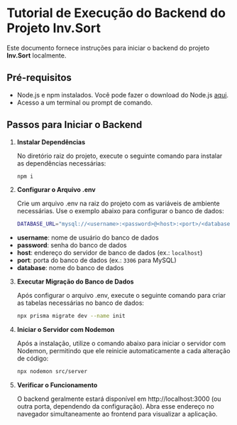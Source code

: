 # Tutorial de Execução do Backend do Projeto Inv.Sort

Este documento fornece instruções para iniciar o backend do projeto **Inv.Sort** localmente.

## Pré-requisitos

- Node.js e npm instalados. Você pode fazer o download do Node.js [aqui](https://nodejs.org/).
- Acesso a um terminal ou prompt de comando.

## Passos para Iniciar o Backend

1. **Instalar Dependências**

   No diretório raiz do projeto, execute o seguinte comando para instalar as dependências necessárias:

   ```bash
   npm i
2. **Configurar o Arquivo .env**

   Crie um arquivo .env na raiz do projeto com as variáveis de ambiente necessárias. Use o exemplo abaixo para configurar o banco de dados:

   ```bash
   DATABASE_URL="mysql://<username>:<password>@<host>:<port>/<database>"
- **username**: nome de usuário do banco de dados
- **password**: senha do banco de dados
- **host**: endereço do servidor de banco de dados (ex.: `localhost`)
- **port**: porta do banco de dados (ex.: `3306` para MySQL)
- **database**: nome do banco de dados

3. **Executar Migração do Banco de Dados**

   Após configurar o arquivo .env, execute o seguinte comando para criar as tabelas necessárias no banco de dados:

   ```bash
   npx prisma migrate dev --name init
4. **Iniciar o Servidor com Nodemon**

   Após a instalação, utilize o comando abaixo para iniciar o servidor com Nodemon, permitindo que ele reinicie automaticamente a cada alteração de código:

   ```bash
   npx nodemon src/server
5. **Verificar o Funcionamento**

    O backend geralmente estará disponível em http://localhost:3000 (ou outra porta, dependendo da configuração). Abra esse endereço no navegador simultaneamente ao frontend para visualizar a aplicação.
